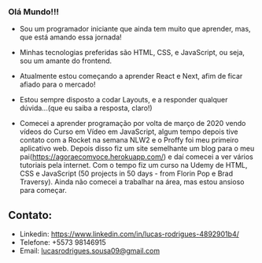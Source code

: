 ### Olá Mundo!!!

- Sou um programador iniciante que ainda tem muito que aprender, mas, que está amando essa jornada!
- Minhas tecnologias preferidas são HTML, CSS, e JavaScript, ou seja, sou um amante do frontend. 
- Atualmente estou começando a aprender React e Next, afim de ficar afiado para o mercado!
- Estou sempre disposto a codar Layouts, e a responder qualquer dúvida...(que eu saiba a resposta, claro!)

- Comecei a aprender programação por volta de março de 2020 vendo vídeos do Curso em Vídeo em JavaScript, algum tempo depois tive contato com a Rocket na semana NLW2 e o Proffy foi meu primeiro aplicativo web. Depois disso fiz um site semelhante um blog para o meu pai(https://agoraecomvoce.herokuapp.com/) e daí comecei a ver vários tutoriais pela internet. Com o tempo fiz um curso na Udemy de HTML, CSS e JavaScript (50 projects in 50 days - from Florin Pop e Brad Traversy). Ainda não comecei a trabalhar na área, mas estou ansioso para começar. 

## Contato:

- Linkedin: https://www.linkedin.com/in/lucas-rodrigues-4892901b4/
- Telefone: +5573 98146915
- Email: lucasrodrigues.sousa09@gmail.com
